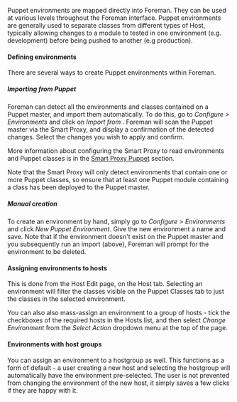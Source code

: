
Puppet environments are mapped directly into Foreman. They can be used at various levels throughout the Foreman interface. Puppet environments are generally used to separate classes from different types of Host, typically allowing changes to a module to tested in one environment (e.g. development) before being pushed to another (e.g production).

#### Defining environments

There are several ways to create Puppet environments within Foreman.

##### Importing from Puppet

Foreman can detect all the environments and classes contained on a Puppet master, and import them automatically. To do this, go to *Configure > Environments* and click on *Import from <proxy-name>*. Foreman will scan the Puppet master via the Smart Proxy, and display a confirmation of the detected changes. Select the changes you wish to apply and confirm.

More information about configuring the Smart Proxy to read environments and Puppet classes is in the [Smart Proxy Puppet](/manuals/{{page.version}}/index.html#4.3.6Puppet) section.

Note that the Smart Proxy will only detect environments that contain one or more Puppet classes, so ensure that at least one Puppet module containing a class has been deployed to the Puppet master.

##### Manual creation

To create an environment by hand, simply go to *Configure > Environments* and click *New Puppet Environment*. Give the new environment a name and save.  Note that if the environment doesn't exist on the Puppet master and you subsequently run an import (above), Foreman will prompt for the environment to be deleted.

#### Assigning environments to hosts

This is done from the Host Edit page, on the Host tab. Selecting an environment will filter the classes visible on the Puppet Classes tab to just the classes in the selected environment.

You can also also mass-assign an environment to a group of hosts - tick the checkboxes of the required hosts in the Hosts list, and then select *Change Environment* from the *Select Action* dropdown menu at the top of the page.

#### Environments with host groups

You can assign an environment to a hostgroup as well. This functions as a form
of default - a user creating a new host and selecting the hostgroup will
automatically have the environment pre-selected. The user is not prevented from changing the environment of the new host, it simply saves a few clicks if they are happy with it.
